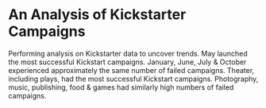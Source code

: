 # An Analysis of Kickstarter Campaigns
Performing analysis on Kickstarter data to uncover trends.
May launched the most successful Kickstart campaigns. January, June, July & October experienced approximately the same number of failed campaigns. Theater, including plays, had the most successful Kickstart campaigns. Photography, music, publishing, food & games had similarly high numbers of failed campaigns. 
